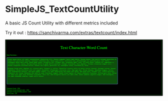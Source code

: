 # SimpleJS_TextCountUtility

A basic JS Count Utility with different metrics included

Try it out : https://sanchivarma.com/extras/textcount/index.html

<img src = "Screenshot 2022-03-31 at 18.23.28.png"/>
